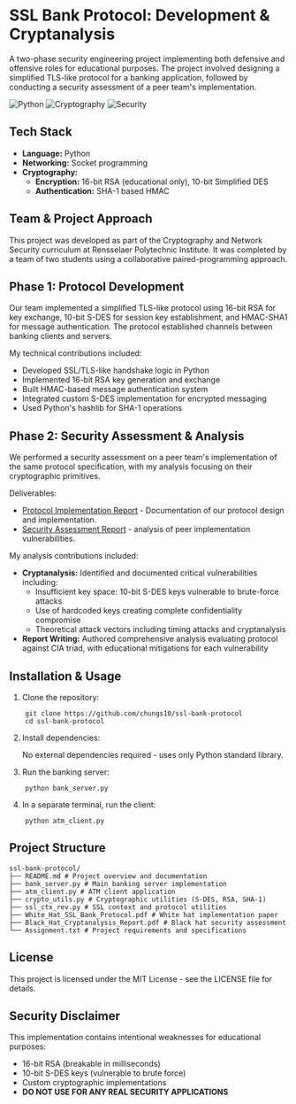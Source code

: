 # SSL Bank Protocol: Development & Cryptanalysis

A two-phase security engineering project implementing both defensive and offensive roles for educational purposes. The project involved designing a simplified TLS-like protocol for a banking application, followed by conducting a security assessment of a peer team's implementation.


![Python](https://img.shields.io/badge/Python-3776AB?style=for-the-badge&logo=python&logoColor=white)
![Cryptography](https://img.shields.io/badge/Cryptography-8B0000?style=for-the-badge&logo=key)
![Security](https://img.shields.io/badge/Security-32CD32?style=for-the-badge&logo=shield-check)


## Tech Stack
* **Language:** Python
* **Networking:** Socket programming
* **Cryptography:** 
    * **Encryption:** 16-bit RSA (educational only), 10-bit Simplified DES
    * **Authentication:** SHA-1 based HMAC

## Team & Project Approach
This project was developed as part of the Cryptography and Network Security curriculum at Rensselaer Polytechnic Institute. It was completed by a team of two students using a collaborative paired-programming approach.

## Phase 1: Protocol Development
Our team implemented a simplified TLS-like protocol using 16-bit RSA for key exchange, 10-bit S-DES for session key establishment, and HMAC-SHA1 for message authentication. The protocol established channels between banking clients and servers.

My technical contributions included:
* Developed SSL/TLS-like handshake logic in Python
*  ⁠Implemented 16-bit RSA key generation and exchange
* Built HMAC-based message authentication system
*  ⁠Integrated custom S-DES implementation for encrypted messaging
* Used Python's hashlib for SHA-1 operations

## Phase 2: Security Assessment & Analysis
We performed a security assessment on a peer team's implementation of the same protocol specification, with my analysis focusing on their cryptographic primitives.

Deliverables:  
- [Protocol Implementation Report](White_Hat_SSL_Bank_Protocol.pdf) - Documentation of our protocol design and implementation.
-  [Security Assessment Report](Black_Hat_Cryptanalysis_Report.pdf) - analysis of peer implementation vulnerabilities.

My analysis contributions included:
* **Cryptanalysis:** Identified and documented critical vulnerabilities including:
  * Insufficient key space: 10-bit S-DES keys vulnerable to brute-force attacks
  * Use of hardcoded keys creating complete confidentiality compromise
  * Theoretical attack vectors including timing attacks and cryptanalysis
* **Report Writing:** Authored comprehensive analysis evaluating protocol against CIA triad, with educational mitigations for each vulnerability

## Installation & Usage
1. Clone the repository:
```
    git clone https://github.com/chungs10/ssl-bank-protocol
    cd ssl-bank-protocol
 ```
2. Install dependencies:


    No external dependencies required - uses only Python standard library.

    
3. Run the banking server:
```
    python bank_server.py
```

4. In a separate terminal, run the client:
```
    python atm_client.py
```


## Project Structure
```plaintext
ssl-bank-protocol/
├── README.md # Project overview and documentation
├── bank_server.py # Main banking server implementation
├── atm_client.py # ATM client application
├── crypto_utils.py # Cryptographic utilities (S-DES, RSA, SHA-1)
├── ssl_ctx_rev.py # SSL context and protocol utilities
├── White_Hat_SSL_Bank_Protocol.pdf # White hat implementation paper
├── Black_Hat_Cryptanalysis_Report.pdf # Black hat security assessment
└── Assignment.txt # Project requirements and specifications
```
## License
This project is licensed under the MIT License - see the LICENSE file for details.

## Security Disclaimer 
This implementation contains intentional weaknesses for educational purposes:
* 16-bit RSA (breakable in milliseconds)
* 10-bit S-DES keys (vulnerable to brute force)
* Custom cryptographic implementations
* **DO NOT USE FOR ANY REAL SECURITY APPLICATIONS**